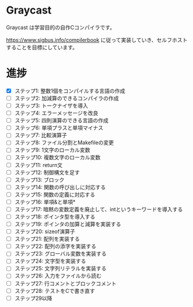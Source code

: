 # Graycast
Graycast は学習目的の自作Cコンパイラです。

https://www.sigbus.info/compilerbook に従って実装していき、セルフホストすることを目標にしています。

# 進捗

- [x] ステップ1: 整数1個をコンパイルする言語の作成
- [ ] ステップ2: 加減算のできるコンパイラの作成
- [ ] ステップ3: トークナイザを導入
- [ ] ステップ4: エラーメッセージを改良
- [ ] ステップ5: 四則演算のできる言語の作成
- [ ] ステップ6: 単項プラスと単項マイナス
- [ ] ステップ7: 比較演算子
- [ ] ステップ8: ファイル分割とMakefileの変更
- [ ] ステップ9: 1文字のローカル変数
- [ ] ステップ10: 複数文字のローカル変数
- [ ] ステップ11: return文
- [ ] ステップ12: 制御構文を足す
- [ ] ステップ13: ブロック
- [ ] ステップ14: 関数の呼び出しに対応する
- [ ] ステップ15: 関数の定義に対応する
- [ ] ステップ16: 単項&と単項*
- [ ] ステップ17: 暗黙の変数定義を廃止して、intというキーワードを導入する
- [ ] ステップ18: ポインタ型を導入する
- [ ] ステップ19: ポインタの加算と減算を実装する
- [ ] ステップ20: sizeof演算子
- [ ] ステップ21: 配列を実装する
- [ ] ステップ22: 配列の添字を実装する
- [ ] ステップ23: グローバル変数を実装する
- [ ] ステップ24: 文字型を実装する
- [ ] ステップ25: 文字列リテラルを実装する
- [ ] ステップ26: 入力をファイルから読む
- [ ] ステップ27: 行コメントとブロックコメント
- [ ] ステップ28: テストをCで書き直す
- [ ] ステップ29以降